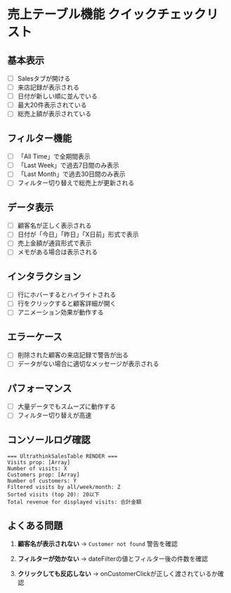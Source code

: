 # 売上テーブル機能 クイックチェックリスト

## 基本表示
- [ ] Salesタブが開ける
- [ ] 来店記録が表示される
- [ ] 日付が新しい順に並んでいる
- [ ] 最大20件表示されている
- [ ] 総売上額が表示されている

## フィルター機能
- [ ] 「All Time」で全期間表示
- [ ] 「Last Week」で過去7日間のみ表示
- [ ] 「Last Month」で過去30日間のみ表示
- [ ] フィルター切り替えで総売上が更新される

## データ表示
- [ ] 顧客名が正しく表示される
- [ ] 日付が「今日」「昨日」「X日前」形式で表示
- [ ] 売上金額が通貨形式で表示
- [ ] メモがある場合は表示される

## インタラクション
- [ ] 行にホバーするとハイライトされる
- [ ] 行をクリックすると顧客詳細が開く
- [ ] アニメーション効果が動作する

## エラーケース
- [ ] 削除された顧客の来店記録で警告が出る
- [ ] データがない場合に適切なメッセージが表示される

## パフォーマンス
- [ ] 大量データでもスムーズに動作する
- [ ] フィルター切り替えが高速

## コンソールログ確認
```
=== UltrathinkSalesTable RENDER ===
Visits prop: [Array]
Number of visits: X
Customers prop: [Array]
Number of customers: Y
Filtered visits by all/week/month: Z
Sorted visits (top 20): 20以下
Total revenue for displayed visits: 合計金額
```

## よくある問題
1. **顧客名が表示されない**
   → `Customer not found` 警告を確認

2. **フィルターが効かない**
   → dateFilterの値とフィルター後の件数を確認

3. **クリックしても反応しない**
   → onCustomerClickが正しく渡されているか確認